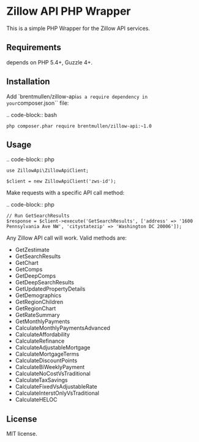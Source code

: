Zillow API PHP Wrapper
================================

This is a simple PHP Wrapper for the Zillow API services.

Requirements
------------

depends on PHP 5.4+, Guzzle 4+.

Installation
------------

Add `brentmullen/zillow-api`` as a require dependency in your ``composer.json`` file:

.. code-block:: bash

    php composer.phar require brentmullen/zillow-api:~1.0

Usage
-----

.. code-block:: php

    use ZillowApi\ZillowApiClient;

    $client = new ZillowApiClient('zws-id');

Make requests with a specific API call method:

.. code-block:: php

    // Run GetSearchResults
    $response = $client->execute('GetSearchResults', ['address' => '1600 Pennsylvania Ave NW', 'citystatezip' => 'Washington DC 20006']);

Any Zillow API call will work. Valid methods are:

- GetZestimate
- GetSearchResults
- GetChart
- GetComps
- GetDeepComps
- GetDeepSearchResults
- GetUpdatedPropertyDetails
- GetDemographics
- GetRegionChildren
- GetRegionChart
- GetRateSummary
- GetMonthlyPayments
- CalculateMonthlyPaymentsAdvanced
- CalculateAffordability
- CalculateRefinance
- CalculateAdjustableMortgage
- CalculateMortgageTerms
- CalculateDiscountPoints
- CalculateBiWeeklyPayment
- CalculateNoCostVsTraditional
- CalculateTaxSavings
- CalculateFixedVsAdjustableRate
- CalculateInterstOnlyVsTraditional
- CalculateHELOC


License
-------

MIT license.
